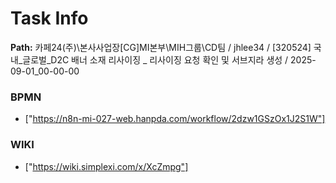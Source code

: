 # Task Info

**Path:** 카페24(주)\본사사업장\[CG]MI본부\MIH그룹\CD팀 / jhlee34 / [320524] 국내_글로벌_D2C 배너 소재 리사이징 _ 리사이징 요청 확인 및 서브지라 생성 / 2025-09-01_00-00-00

### BPMN
- ["https://n8n-mi-027-web.hanpda.com/workflow/2dzw1GSzOx1J2S1W"]

### WIKI
- ["https://wiki.simplexi.com/x/XcZmpg"]

